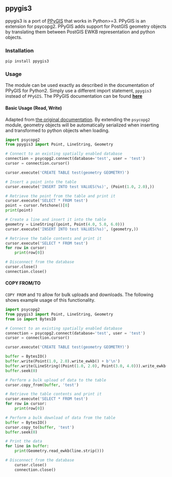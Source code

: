 ## ppygis3
ppygis3 is a port of [PPyGIS](https://pypi.python.org/pypi/PPyGIS/0.2) that works in Python>=3.
PPyGIS is an extension for psycopg2. PPyGIS adds support for PostGIS geometry objects by
translating them between PostGIS EWKB representation and python objects.

### Installation
```
pip install ppygis3
```

### Usage
The module can be used exactly as described in the documentation of PPyGIS for Python2.
Simply use a different import statement, `ppygis3` instead of `PPyGIS`.
The PPyGIS documentation can be found [**here**](http://www.fabianowski.eu/projects/ppygis/)

#### Basic Usage (Read, Write)
Adapted from [the original documentation](http://www.fabianowski.eu/projects/ppygis/). By extending the `psycopg2` module, geometry objects will be
automatically serialized when inserting and transformed to python objects
when loading.

```python
import psycopg2
from ppygis3 import Point, LineString, Geometry

# Connect to an existing spatially enabled database
connection = psycopg2.connect(database='test', user = 'test')
cursor = connection.cursor()

cursor.execute('CREATE TABLE test(geometry GEOMETRY)')

# Insert a point into the table
cursor.execute('INSERT INTO test VALUES(%s)', (Point(1.0, 2.0),))

# Retrieve the point from the table and print it
cursor.execute('SELECT * FROM test')
point = cursor.fetchone()[0]
print(point)

# Create a line and insert it into the table
geometry = LineString((point, Point(4.0, 5.0, 6.0)))
cursor.execute('INSERT INTO test VALUES(%s)', (geometry,))

# Retrieve the table contents and print it
cursor.execute('SELECT * FROM test')
for row in cursor:
    print(row[0])

# Disconnect from the database
cursor.close()
connection.close()
```

#### COPY FROM/TO

`COPY FROM` and `TO` allow for bulk uploads and downloads. The following shows example usage of this functionality.

```python
import psycopg2
from ppygis3 import Point, LineString, Geometry
from io import BytesIO

# Connect to an existing spatially enabled database
connection = psycopg2.connect(database='test', user = 'test')
cursor = connection.cursor()

cursor.execute('CREATE TABLE test(geometry GEOMETRY)')

buffer = BytesIO()
buffer.write(Point(1.0, 2.0).write_ewkb() + b'\n')
buffer.write(LineString((Point(1.0, 2.0), Point(3.0, 4.0))).write_ewkb() + b'\n')
buffer.seek(0)

# Perform a bulk upload of data to the table
cursor.copy_from(buffer, 'test')

# Retrieve the table contents and print it
cursor.execute('SELECT * FROM test')
for row in cursor:
    print(row[0])

# Perform a bulk download of data from the table
buffer = BytesIO()
cursor.copy_to(buffer, 'test')
buffer.seek(0)

# Print the data
for line in buffer:
    print(Geometry.read_ewkb(line.strip()))

# Disconnect from the database
    cursor.close()
    connection.close()
```
